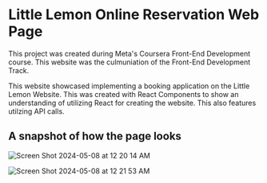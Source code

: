 # Little Lemon Online Reservation Web Page

This project was created during Meta's Coursera Front-End Development course. This website was the culmuniation of the Front-End Development Track.

This website showcased implementing a booking application on the Little Lemon Website. This was created with React Components to show an understanding of utilizing React for creating the website. This also features utilzing API calls.

## A snapshot of how the page looks 
![Screen Shot 2024-05-08 at 12 20 14 AM](https://github.com/lamkg/LittleLemon-Online-Reservation/assets/38263881/b0fcf4a7-4aaf-406e-87cf-ca65c1dafa3c)


![Screen Shot 2024-05-08 at 12 21 53 AM](https://github.com/lamkg/LittleLemon-Online-Reservation/assets/38263881/01562533-723e-4b10-9bbf-c8baf9db4415)
